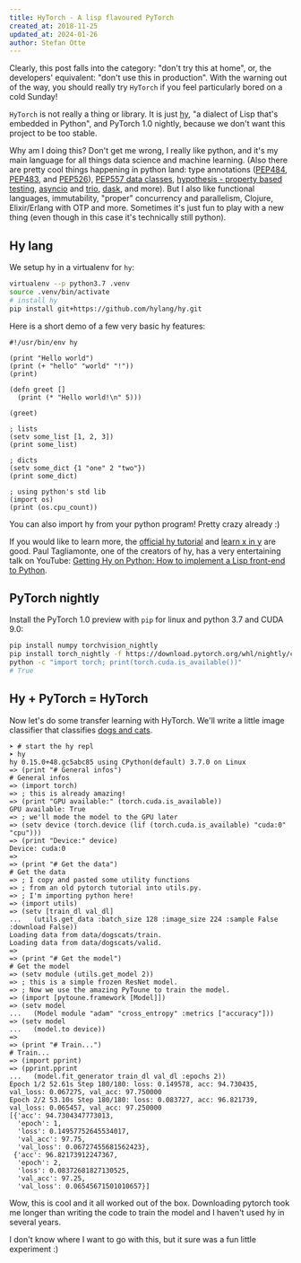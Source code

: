 ```yaml
---
title: HyTorch - A lisp flavoured PyTorch
created_at: 2018-11-25
updated_at: 2024-01-26
author: Stefan Otte
---
```


Clearly, this post falls into the category: "don't try this at home",
or, the developers' equivalent: "don't use this in production".
With the warning out of the way, you should really try `HyTorch` if you feel
particularly bored on a cold Sunday!

`HyTorch` is not really a thing or library.
It is just [hy](http://hylang.org/), "a dialect of Lisp that's embedded in Python",
and PyTorch 1.0 nightly, because we don't want this project to be too stable.

Why am I doing this?
Don't get me wrong, I really like python, and it's my main language for all
things data science and machine learning.
(Also there are pretty cool things happening in python land:
type annotations ([PEP484](https://www.python.org/dev/peps/pep-0484/), [PEP483](https://www.python.org/dev/peps/pep-0483/),
and [PEP526](https://www.python.org/dev/peps/pep-0526/)),
[PEP557 data classes](https://www.python.org/dev/peps/pep-0557/),
[hypothesis - property based testing](https://hypothesis.works/),
[asyncio](https://docs.python.org/3/library/asyncio.html#module-asyncio)
and [trio](https://trio.readthedocs.io/en/latest/),
[dask](https://dask.org/), and more).
But I also like functional languages, immutability, "proper" concurrency and parallelism,
Clojure, Elixir/Erlang with OTP and more.
Sometimes it's just fun to play with a new thing (even though in this case it's technically still python).

## Hy lang

We setup hy in a virtualenv for `hy`:

```bash
virtualenv --p python3.7 .venv
source .venv/bin/activate
# install hy
pip install git+https://github.com/hylang/hy.git
```

Here is a short demo of a few very basic hy features:
```hy
#!/usr/bin/env hy

(print "Hello world")
(print (+ "hello" "world" "!"))
(print)

(defn greet []
  (print (* "Hello world!\n" 5)))

(greet)

; lists
(setv some_list [1, 2, 3])
(print some_list)

; dicts
(setv some_dict {1 "one" 2 "two"})
(print some_dict)

; using python's std lib
(import os)
(print (os.cpu_count))
```
You can also import hy from your python program!
Pretty crazy already :)

If you would like to learn more, the [official hy tutorial](http://docs.hylang.org/en/stable/tutorial.html)
and [learn x in y](https://learnxinyminutes.com/docs/hy/) are good.
Paul Tagliamonte, one of the creators of hy, has a very entertaining talk on YouTube: [Getting Hy on Python: How to implement a Lisp front-end to Python](https://www.youtube.com/watch?v=AmMaN1AokTI).


## PyTorch nightly

Install the PyTorch 1.0 preview with `pip` for linux and python 3.7 and CUDA 9.0:
```bash
pip install numpy torchvision_nightly
pip install torch_nightly -f https://download.pytorch.org/whl/nightly/cu90/torch_nightly.html
python -c "import torch; print(torch.cuda.is_available())"
# True
```

## Hy + PyTorch = HyTorch

Now let's do some transfer learning with HyTorch.
We'll write a little image classifier that classifies
[dogs and cats](https://www.kaggle.com/c/dogs-vs-cats-redux-kernels-edition).

```hy
➤ # start the hy repl
➤ hy
hy 0.15.0+48.gc5abc85 using CPython(default) 3.7.0 on Linux
=> (print "# General infos")
# General infos
=> (import torch)
=> ; this is already amazing!
=> (print "GPU available:" (torch.cuda.is_available))
GPU available: True
=> ; we'll mode the model to the GPU later
=> (setv device (torch.device (lif (torch.cuda.is_available) "cuda:0" "cpu")))
=> (print "Device:" device)
Device: cuda:0
=>
=> (print "# Get the data")
# Get the data
=> ; I copy and pasted some utility functions
=> ; from an old pytorch tutorial into utils.py.
=> ; I'm importing python here!
=> (import utils)
=> (setv [train_dl val_dl]
...   (utils.get_data :batch_size 128 :image_size 224 :sample False :download False))
Loading data from data/dogscats/train.
Loading data from data/dogscats/valid.
=>
=> (print "# Get the model")
# Get the model
=> (setv module (utils.get_model 2))
=> ; this is a simple frozen ResNet model.
=> ; Now we use the amazing PyToune to train the model.
=> (import [pytoune.framework [Model]])
=> (setv model
...   (Model module "adam" "cross_entropy" :metrics ["accuracy"]))
=> (setv model
...   (model.to device))
=>
=> (print "# Train...")
# Train...
=> (import pprint)
=> (pprint.pprint
...   (model.fit_generator train_dl val_dl :epochs 2))
Epoch 1/2 52.61s Step 180/180: loss: 0.149578, acc: 94.730435, val_loss: 0.067275, val_acc: 97.750000
Epoch 2/2 53.10s Step 180/180: loss: 0.083727, acc: 96.821739, val_loss: 0.065457, val_acc: 97.250000
[{'acc': 94.7304347773013,
  'epoch': 1,
  'loss': 0.14957752645534017,
  'val_acc': 97.75,
  'val_loss': 0.06727455681562423},
 {'acc': 96.82173912247367,
  'epoch': 2,
  'loss': 0.08372681827130525,
  'val_acc': 97.25,
  'val_loss': 0.06545671501010657}]
```

Wow, this is cool and it all worked out of the box.
Downloading pytorch took me longer than writing the code to train the model and
I haven't used hy in several years.

I don't know where I want to go with this, but it sure was a fun little
experiment :)
